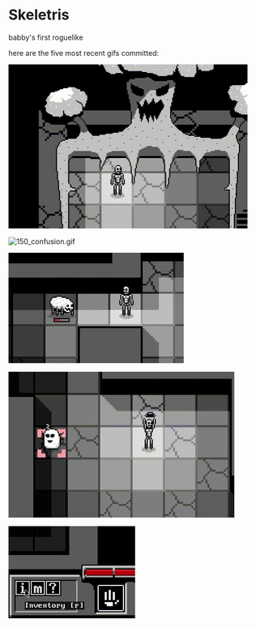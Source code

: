 # Skeletris
babby's first roguelike

here are the five most recent gifs committed:

![151_cave_horror.gif](gifs/151_cave_horror.gif?raw=true "151_cave_horror")

![150_confusion.gif](gifs/150_confusion.gif?raw=true "150_confusion")

![149_bouce_anim_while_throwing.gif](gifs/149_bouce_anim_while_throwing.gif?raw=true "149_bouce_anim_while_throwing")

![148_bow_and_arrow_animation.gif](gifs/148_bow_and_arrow_animation.gif?raw=true "148_bow_and_arrow_animation")

![147_sidebar_buttons.gif](gifs/147_sidebar_buttons.gif?raw=true "147_sidebar_buttons")

